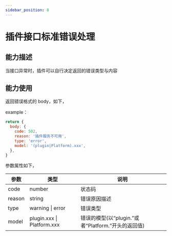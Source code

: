 ```yaml
---
sidebar_position: 8
---
```


# 插件接口标准错误处理

## 能力描述

当接口异常时，插件可以自行决定返回的错误类型与内容

## 能力使用

返回错误格式的 body，如下，

example：

```javascript
return {
  body: {
    code: 502,
    reason: '插件服务不可用',
    type: 'error',
    model: '(plugin|Platform).xxx',
  },
}
```

参数属性如下，

| 参数   | 类型                       | 说明                                               |
| ------ | -------------------------- | -------------------------------------------------- |
| code   | number                     | 状态码                                             |
| reason | string                     | 错误原因描述                                       |
| type   | warning \| error           | 错误类型                                           |
| model  | plugin.xxx \| Platform.xxx | 错误的模型(以“plugin.”或者“Platform.”开头的返回值) |
